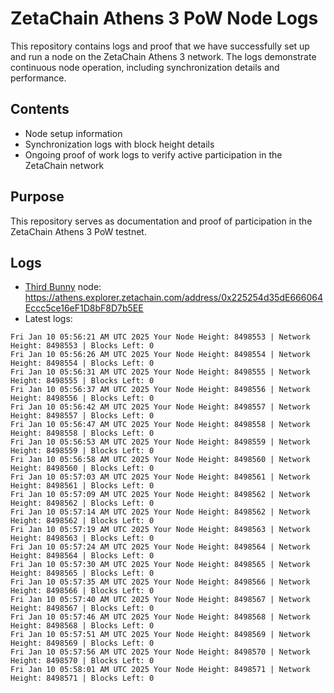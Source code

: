 # ZetaChain Athens 3 PoW Node Logs
This repository contains logs and proof that we have successfully set up and run a node on the ZetaChain Athens 3 network. The logs demonstrate continuous node operation, including synchronization details and performance.

## Contents
- Node setup information
- Synchronization logs with block height details
- Ongoing proof of work logs to verify active participation in the ZetaChain network

## Purpose
This repository serves as documentation and proof of participation in the ZetaChain Athens 3 PoW testnet.

## Logs

- [Third Bunny](https://thirdbunny.xyz/) node: https://athens.explorer.zetachain.com/address/0x225254d35dE666064Eccc5ce16eF1D8bF8D7b5EE
- Latest logs:
```
Fri Jan 10 05:56:21 AM UTC 2025 Your Node Height: 8498553 | Network Height: 8498553 | Blocks Left: 0
Fri Jan 10 05:56:26 AM UTC 2025 Your Node Height: 8498554 | Network Height: 8498554 | Blocks Left: 0
Fri Jan 10 05:56:31 AM UTC 2025 Your Node Height: 8498555 | Network Height: 8498555 | Blocks Left: 0
Fri Jan 10 05:56:37 AM UTC 2025 Your Node Height: 8498556 | Network Height: 8498556 | Blocks Left: 0
Fri Jan 10 05:56:42 AM UTC 2025 Your Node Height: 8498557 | Network Height: 8498557 | Blocks Left: 0
Fri Jan 10 05:56:47 AM UTC 2025 Your Node Height: 8498558 | Network Height: 8498558 | Blocks Left: 0
Fri Jan 10 05:56:53 AM UTC 2025 Your Node Height: 8498559 | Network Height: 8498559 | Blocks Left: 0
Fri Jan 10 05:56:58 AM UTC 2025 Your Node Height: 8498560 | Network Height: 8498560 | Blocks Left: 0
Fri Jan 10 05:57:03 AM UTC 2025 Your Node Height: 8498561 | Network Height: 8498561 | Blocks Left: 0
Fri Jan 10 05:57:09 AM UTC 2025 Your Node Height: 8498562 | Network Height: 8498562 | Blocks Left: 0
Fri Jan 10 05:57:14 AM UTC 2025 Your Node Height: 8498562 | Network Height: 8498562 | Blocks Left: 0
Fri Jan 10 05:57:19 AM UTC 2025 Your Node Height: 8498563 | Network Height: 8498563 | Blocks Left: 0
Fri Jan 10 05:57:24 AM UTC 2025 Your Node Height: 8498564 | Network Height: 8498564 | Blocks Left: 0
Fri Jan 10 05:57:30 AM UTC 2025 Your Node Height: 8498565 | Network Height: 8498565 | Blocks Left: 0
Fri Jan 10 05:57:35 AM UTC 2025 Your Node Height: 8498566 | Network Height: 8498566 | Blocks Left: 0
Fri Jan 10 05:57:40 AM UTC 2025 Your Node Height: 8498567 | Network Height: 8498567 | Blocks Left: 0
Fri Jan 10 05:57:46 AM UTC 2025 Your Node Height: 8498568 | Network Height: 8498568 | Blocks Left: 0
Fri Jan 10 05:57:51 AM UTC 2025 Your Node Height: 8498569 | Network Height: 8498569 | Blocks Left: 0
Fri Jan 10 05:57:56 AM UTC 2025 Your Node Height: 8498570 | Network Height: 8498570 | Blocks Left: 0
Fri Jan 10 05:58:01 AM UTC 2025 Your Node Height: 8498571 | Network Height: 8498571 | Blocks Left: 0
```
